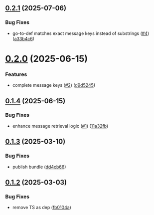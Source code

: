 ## [0.2.1](https://github.com/cristiand391/typescript-sf-plugin/compare/0.2.0...0.2.1) (2025-07-06)


### Bug Fixes

* go-to-def matches exact message keys instead of substrings ([#4](https://github.com/cristiand391/typescript-sf-plugin/issues/4)) ([a33b4c6](https://github.com/cristiand391/typescript-sf-plugin/commit/a33b4c6d3b9df8246df944cd81e35305f19ca638))



# [0.2.0](https://github.com/cristiand391/typescript-sf-plugin/compare/0.1.4...0.2.0) (2025-06-15)


### Features

* complete message keys ([#2](https://github.com/cristiand391/typescript-sf-plugin/issues/2)) ([d9d5245](https://github.com/cristiand391/typescript-sf-plugin/commit/d9d524589d72825794c85cef1f2f9584f43df93e))



## [0.1.4](https://github.com/cristiand391/typescript-sf-plugin/compare/0.1.3...0.1.4) (2025-06-15)


### Bug Fixes

* enhance message retrieval logic ([#1](https://github.com/cristiand391/typescript-sf-plugin/issues/1)) ([11a32fb](https://github.com/cristiand391/typescript-sf-plugin/commit/11a32fb76ab54691e6b37c083bfcfeee9978ad87))



## [0.1.3](https://github.com/cristiand391/typescript-sf-plugin/compare/0.1.2...0.1.3) (2025-03-10)


### Bug Fixes

* publish bundle ([dd4cb66](https://github.com/cristiand391/typescript-sf-plugin/commit/dd4cb66792a5c6f7e776731bae523f3387f566ce))



## [0.1.2](https://github.com/cristiand391/typescript-sf-plugin/compare/0.1.1...0.1.2) (2025-03-03)


### Bug Fixes

* remove TS as dep ([fb0104a](https://github.com/cristiand391/typescript-sf-plugin/commit/fb0104ad67f23a11032b862d69fc20629699d781))



